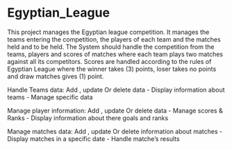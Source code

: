 # Egyptian_League
This project manages the Egyptian league competition. 
It manages the teams entering the competition, the players of each team and the matches held and to be held.
The System should handle the competition from the teams, players and scores of matches where each team plays two matches against all its competitors. Scores are handled according to the rules of Egyptian League where the winner takes (3) points, loser takes no points and draw matches gives (1) point.

Handle Teams data: Add , update Or delete data - Display information about teams - Manage specific data

Manage player information: Add , update Or delete data - Manage scores & Ranks - Display information about there goals and ranks 

Manage matches data: Add , update Or delete information about matches - Display matches in a specific date - Handle matche’s results 
